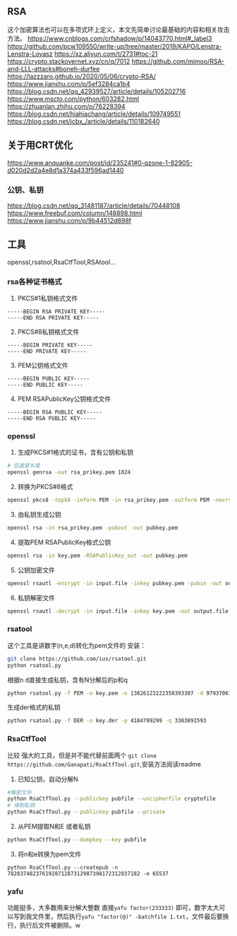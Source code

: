 ## RSA
这个加密算法也可以在多项式环上定义，本文先简单讨论最基础的内容和相关攻击方法。
https://www.cnblogs.com/crfshadow/p/14043770.html#_label3
https://github.com/pcw109550/write-up/tree/master/2019/KAPO/Lenstra-Lenstra-Lovasz
https://xz.aliyun.com/t/2731#toc-21
https://crypto.stackovernet.xyz/cn/q/7012
https://github.com/mimoo/RSA-and-LLL-attacks#boneh-durfee
https://lazzzaro.github.io/2020/05/06/crypto-RSA/
https://www.jianshu.com/p/5ef3284ca1b4
https://blog.csdn.net/qq_42939527/article/details/105202716
https://www.mscto.com/python/603282.html
https://zhuanlan.zhihu.com/p/76228394
https://blog.csdn.net/hiahiachang/article/details/109749551
https://blog.csdn.net/jcbx_/article/details/110182640

## 关于用CRT优化
https://www.anquanke.com/post/id/235241#0-qzone-1-82905-d020d2d2a4e8d1a374a433f596ad1440
### 公钥、私钥

https://blog.csdn.net/qq_31481187/article/details/70448108
https://www.freebuf.com/column/148898.html
https://www.jianshu.com/p/9b44512d898f


## 工具
openssl,rsatool,RsaCtfTool,RSAtool...

### rsa各种证书格式
1. PKCS#1私钥格式文件
```
-----BEGIN RSA PRIVATE KEY-----
-----END RSA PRIVATE KEY-----
```
2. PKCS#8私钥格式文件
```
-----BEGIN PRIVATE KEY-----
-----END PRIVATE KEY-----
```

3. PEM公钥格式文件
```
-----BEGIN PUBLIC KEY-----
-----END PUBLIC KEY-----
```

4. PEM RSAPublicKey公钥格式文件
```
-----BEGIN RSA PUBLIC KEY-----
-----END RSA PUBLIC KEY-----
```
### openssl

1. 生成PKCS#1格式的证书，含有公钥和私钥
```sh
# 后面是长度
openssl genrsa -out rsa_prikey.pem 1024
```

2. 转换为PKCS#8格式
```sh
openssl pkcs8 -topk8 -inform PEM -in rsa_prikey.pem -outform PEM -nocrypt -out prikey.pem 
```

3. 由私钥生成公钥
```sh
openssl rsa -in rsa_prikey.pem -pubout -out pubkey.pem
```

4. 提取PEM RSAPublicKey格式公钥
```sh
openssl rsa -in key.pem -RSAPublicKey_out -out pubkey.pem
```

5. 公钥加密文件
```sh
openssl rsautl -encrypt -in input.file -inkey pubkey.pem -pubin -out output.file
```

6. 私钥解密文件
```sh
openssl rsautl -decrypt -in input.file -inkey key.pem -out output.file
```

### rsatool
这个工具是讲数字(n,e,d)转化为pem文件的
安装：
```sh
git clone https://github.com/ius/rsatool.git
python rsatool.py
```

根据n d直接生成私钥，含有N分解后的p和q
```sh
python rsatool.py -f PEM -o key.pem -n 13826123222358393307 -d 9793706120266356337

```

生成der格式的私钥
```sh
python rsatool.py -f DER -o key.der -p 4184799299 -q 3303891593
```


### RsaCtfTool 
比较 强大的工具，但是并不能代替前面两个
`git clone https://github.com/Ganapati/RsaCtfTool.git`,安装方法阅读readme

1. 已知公钥，自动分解N
```sh
#解密文件
python RsaCtfTool.py --publickey pubfile --uncipherfile cryptofile
# 得到私钥
python RsaCtfTool.py --publickey pubfile --private
```

2. 从PEM提取N和E 或者私钥
```sh
python RsaCtfTool.py --dumpkey --key pubfile
```

3. 将n和e转换为pem文件
``` shs
python RsaCtfTool.py --createpub -n 782837482376192871287312987398172312837182 -e 65537
```

### yafu
功能挺多，大多数用来分解大整数
直接`yafu factor(233333)` 即可，数字太大可以写到我文件里，然后执行`yafu "factor(@)" -batchfile 1.txt`，文件最后要换行，执行后文件被删除。w